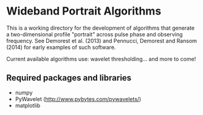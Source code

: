 Wideband Portrait Algorithms
============================

This is a working directory for the development of algorithms that 
generate a two-dimensional profile "portrait" across pulse phase and 
observing frequency. See Demorest et al. (2013) and Pennucci, Demorest 
and Ransom (2014) for early examples of such software.

Current available algorithms use: wavelet thresholding... and more to come!

## Required packages and libraries

 - numpy
 - PyWavelet (http://www.pybytes.com/pywavelets/)
 - matplotlib

